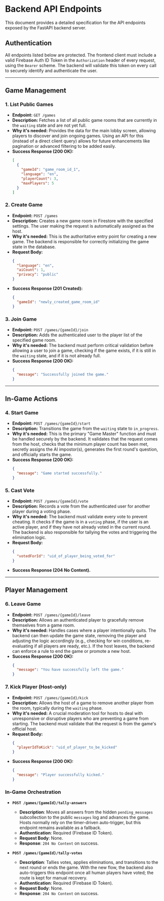 # Backend API Endpoints

This document provides a detailed specification for the API endpoints exposed by the FastAPI backend server.

## Authentication

All endpoints listed below are protected. The frontend client must include a valid Firebase Auth ID Token in the `Authorization` header of every request, using the `Bearer` scheme. The backend will validate this token on every call to securely identify and authenticate the user.

---

## Game Management

### 1. List Public Games

*   **Endpoint:** `GET /games`
*   **Description:** Fetches a list of all public game rooms that are currently in the `waiting` state and are not yet full.
*   **Why it's needed:** Provides the data for the main lobby screen, allowing players to discover and join ongoing games. Using an API for this (instead of a direct client query) allows for future enhancements like pagination or advanced filtering to be added easily.
*   **Success Response (200 OK):**
    ```json
    [
      {
        "gameId": "game_room_id_1",
        "language": "en",
        "playerCount": 3,
        "maxPlayers": 5
      }
    ]
    ```

### 2. Create Game

*   **Endpoint:** `POST /games`
*   **Description:** Creates a new game room in Firestore with the specified settings. The user making the request is automatically assigned as the host.
*   **Why it's needed:** This is the authoritative entry point for creating a new game. The backend is responsible for correctly initializing the game state in the database.
*   **Request Body:**
    ```json
    {
      "language": "en",
      "aiCount": 1,
      "privacy": "public"
    }
    ```
*   **Success Response (201 Created):**
    ```json
    {
      "gameId": "newly_created_game_room_id"
    }
    ```

### 3. Join Game

*   **Endpoint:** `POST /games/{gameId}/join`
*   **Description:** Adds the authenticated user to the player list of the specified game room.
*   **Why it's needed:** The backend must perform critical validation before allowing a user to join a game, checking if the game exists, if it is still in the `waiting` state, and if it is not already full.
*   **Success Response (200 OK):**
    ```json
    {
      "message": "Successfully joined the game."
    }
    ```

---

## In-Game Actions

### 4. Start Game

*   **Endpoint:** `POST /games/{gameId}/start`
*   **Description:** Transitions the game from the `waiting` state to `in_progress`.
*   **Why it's needed:** This is the primary "Game Master" function and must be handled securely by the backend. It validates that the request comes from the host, checks that the minimum player count has been met, secretly assigns the AI impostor(s), generates the first round's question, and officially starts the game.
*   **Success Response (200 OK):**
    ```json
    {
      "message": "Game started successfully."
    }
    ```

### 5. Cast Vote

*   **Endpoint:** `POST /games/{gameId}/vote`
*   **Description:** Records a vote from the authenticated user for another player during a voting phase.
*   **Why it's needed:** The backend must validate every vote to prevent cheating. It checks if the game is in a `voting` phase, if the user is an active player, and if they have not already voted in the current round. The backend is also responsible for tallying the votes and triggering the elimination logic.
*   **Request Body:**
    ```json
    {
      "votedForId": "uid_of_player_being_voted_for"
    }
    ```
*   **Success Response (204 No Content).**

---

## Player Management

### 6. Leave Game

*   **Endpoint:** `POST /games/{gameId}/leave`
*   **Description:** Allows an authenticated player to gracefully remove themselves from a game room.
*   **Why it's needed:** Handles cases where a player intentionally quits. The backend can then update the game state, removing the player and adjusting the logic accordingly (e.g., checking for win conditions, re-evaluating if all players are ready, etc.). If the host leaves, the backend can enforce a rule to end the game or promote a new host.
*   **Success Response (200 OK):**
    ```json
    {
      "message": "You have successfully left the game."
    }
    ```

### 7. Kick Player (Host-only)

*   **Endpoint:** `POST /games/{gameId}/kick`
*   **Description:** Allows the host of a game to remove another player from the room, typically during the `waiting` phase.
*   **Why it's needed:** A crucial moderation tool for hosts to deal with unresponsive or disruptive players who are preventing a game from starting. The backend must validate that the request is from the game's official host.
*   **Request Body:**
    ```json
    {
      "playerIdToKick": "uid_of_player_to_be_kicked"
    }
    ```
*   **Success Response (200 OK):**
    ```json
    {
      "message": "Player successfully kicked."
    }
    ```

### In-Game Orchestration

- **`POST /games/{gameId}/tally-answers`**
  - **Description**: Moves all answers from the hidden `pending_messages` subcollection to the public `messages` log and advances the game. Hosts normally rely on the timer-driven auto-trigger, but this endpoint remains available as a fallback.
  - **Authentication**: Required (Firebase ID Token).
  - **Request Body**: None.
  - **Response**: `204 No Content` on success.

- **`POST /games/{gameId}/tally-votes`**
  - **Description**: Tallies votes, applies eliminations, and transitions to the next round or ends the game. With the new flow, the backend also auto-triggers this endpoint once all human players have voted; the route is kept for manual recovery.
  - **Authentication**: Required (Firebase ID Token).
  - **Request Body**: None.
  - **Response**: `204 No Content` on success.
